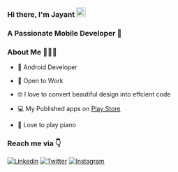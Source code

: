 ### Hi there, I'm Jayant&nbsp;<img src="https://github.com/TheDudeThatCode/TheDudeThatCode/blob/master/Assets/Hi.gif" width="22px">

### A Passionate Mobile Developer 🚀 

### About Me 🤷🏻‍♂️

* 📱 Android Developer

* 🔭 Open to Work

* 🤓 I love to convert beautiful design into effcient code

* 💻 My Published apps on [Play Store](https://play.google.com/store/apps/developer?id=Jayant+Kapila)

* 🎹 Love to play piano

### 


### Reach me via 👇

[![Linkedin](https://img.shields.io/badge/LinkedIn-blue.svg?style=for-the-badge&logo=linkedin)](https://www.linkedin.com/in/jayant-kapila-632985152/)
[![Twitter](https://img.shields.io/badge/Twitter-skyblue.svg?style=for-the-badge&logo=twitter)](https://twitter.com/JayantKapila)
[![Instagram](https://img.shields.io/badge/Instagram-gray.svg?style=for-the-badge&logo=instagram)](http://instagram.com/jayantkapila)
